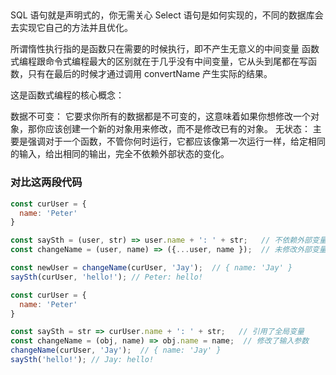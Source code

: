 
## 


## 
SQL 语句就是声明式的，你无需关心 Select 语句是如何实现的，不同的数据库会去实现它自己的方法并且优化。


所谓惰性执行指的是函数只在需要的时候执行，即不产生无意义的中间变量 函数式编程跟命令式编程最大的区别就在于几乎没有中间变量，它从头到尾都在写函数，只有在最后的时候才通过调用 convertName 产生实际的结果。


这是函数式编程的核心概念：

数据不可变： 它要求你所有的数据都是不可变的，这意味着如果你想修改一个对象，那你应该创建一个新的对象用来修改，而不是修改已有的对象。
无状态： 主要是强调对于一个函数，不管你何时运行，它都应该像第一次运行一样，给定相同的输入，给出相同的输出，完全不依赖外部状态的变化。

### 对比这两段代码

```js
const curUser = {
  name: 'Peter'
}

const saySth = (user, str) => user.name + ': ' + str;   // 不依赖外部变量
const changeName = (user, name) => ({...user, name });  // 未修改外部变量

const newUser = changeName(curUser, 'Jay');  // { name: 'Jay' }
saySth(curUser, 'hello!'); // Peter: hello!

```


```js
const curUser = {
  name: 'Peter'
}

const saySth = str => curUser.name + ': ' + str;   // 引用了全局变量
const changeName = (obj, name) => obj.name = name;  // 修改了输入参数
changeName(curUser, 'Jay');  // { name: 'Jay' }
saySth('hello!'); // Jay: hello!
```



